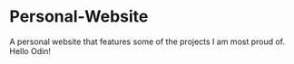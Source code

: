 # Personal-Website
A personal website that features some of the projects I am most proud of. 
Hello Odin!